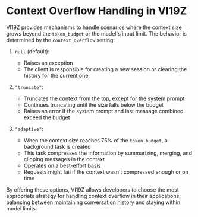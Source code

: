 # Context Overflow Handling in VI19Z

VI19Z provides mechanisms to handle scenarios where the context size grows beyond the `token_budget` or the model's input limit. The behavior is determined by the `context_overflow` setting:

1. `null` (default): 
   - Raises an exception
   - The client is responsible for creating a new session or clearing the history for the current one

2. `"truncate"`: 
   - Truncates the context from the top, except for the system prompt
   - Continues truncating until the size falls below the budget
   - Raises an error if the system prompt and last message combined exceed the budget

3. `"adaptive"`: 
   - When the context size reaches 75% of the `token_budget`, a background task is created
   - This task compresses the information by summarizing, merging, and clipping messages in the context
   - Operates on a best-effort basis
   - Requests might fail if the context wasn't compressed enough or on time

By offering these options, VI19Z allows developers to choose the most appropriate strategy for handling context overflow in their applications, balancing between maintaining conversation history and staying within model limits.
